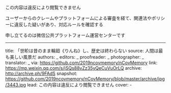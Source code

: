 この内容は違反により閲覧できません

ユーザーからのクレームやプラットフォームによる審査を経て、関連法やポリシーに違反した疑いがあり、対応ルールを確認する

申し立てるのは微信公共プラットフォーム運営センターです


-------------
title: 「世畍は昔のまま輪廻《りんね》し、歴史は終わらない
source: 人間は最も美しい風景だ
authors: _
editors: _
proofreader: _
photographer: _
translator: _
via: https://github.com/2019ncovmemory/nCovMemory
link: https://mp.weixin.qq.com/s/jSQs88vZz35yQeCuVuOrLQ
archive: http://archive.ph/9FAdS
snapshot: https://github.com/2019ncovmemory/nCovMemory/blob/master/archive/jpg/3443.jpg
lead: この内容は違反により閲覧できません
cover: -

